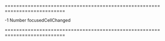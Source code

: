 ===========================================================================
<!--default-->-1<!--/default-->
<!--type-->Number<!--/type-->
<!--firedEvents-->focusedCellChanged<!--/firedEvents-->
===========================================================================

<!--shortDescription-->

<!--/shortDescription-->

<!--fullDescription-->

<!--/fullDescription-->